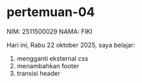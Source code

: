# pertemuan-04

NIM: 2511500029
NAMA: FIKI

Hari ini, Rabu 22 oktober 2025, saya belajar:

<ol>
    <li>mengganti eksternal css</li>
    <li>menambahkan footer</li>
    <li>transisi header</li>
<ol>    
